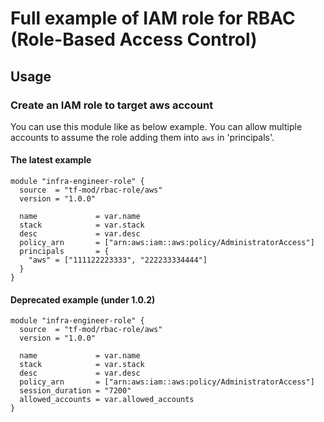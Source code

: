 # Full example of IAM role for RBAC (Role-Based Access Control)

## Usage
### Create an IAM role to target aws account

You can use this module like as below example. You can allow multiple accounts to assume the role adding them into `aws` in 'principals'. 

#### The latest example

```
module "infra-engineer-role" {
  source  = "tf-mod/rbac-role/aws"
  version = "1.0.0"

  name             = var.name
  stack            = var.stack
  desc             = var.desc
  policy_arn       = ["arn:aws:iam::aws:policy/AdministratorAccess"]
  principals       = {
    "aws" = ["111122223333", "222233334444"]
  }
}
```

#### Deprecated example (under 1.0.2)


```
module "infra-engineer-role" {
  source  = "tf-mod/rbac-role/aws"
  version = "1.0.0"

  name             = var.name
  stack            = var.stack
  desc             = var.desc
  policy_arn       = ["arn:aws:iam::aws:policy/AdministratorAccess"]
  session_duration = "7200"
  allowed_accounts = var.allowed_accounts
}
```
